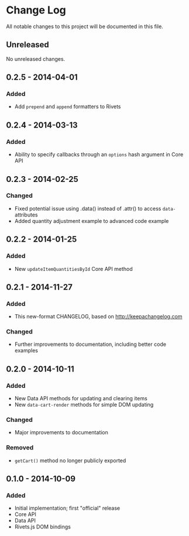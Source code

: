 # Change Log
All notable changes to this project will be documented in this file.

## Unreleased
No unreleased changes.

## 0.2.5 - 2014-04-01
### Added
- Add `prepend` and `append` formatters to Rivets

## 0.2.4 - 2014-03-13
### Added
- Ability to specify callbacks through an `options` hash argument in Core API

## 0.2.3 - 2014-02-25
### Changed
- Fixed potential issue using .data() instead of .attr() to access `data-` attributes
- Added quantity adjustment example to advanced code example

## 0.2.2 - 2014-01-25
### Added
- New `updateItemQuantitiesById` Core API method

## 0.2.1 - 2014-11-27
### Added
- This new-format CHANGELOG, based on http://keepachangelog.com

### Changed
- Further improvements to documentation, including better code examples

## 0.2.0 - 2014-10-11
### Added
- New Data API methods for updating and clearing items
- New `data-cart-render` methods for simple DOM updating

### Changed
- Major improvements to documentation

### Removed
- `getCart()` method no longer publicly exported

## 0.1.0 - 2014-10-09
### Added
- Initial implementation; first "official" release
- Core API
- Data API
- Rivets.js DOM bindings

